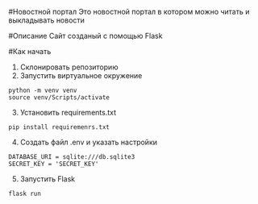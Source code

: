 #Новостной портал
Это новостной портал в котором можно читать и выкладывать новости

#Описание
Сайт созданый с помощью Flask

#Как начать
1. Склонировать репозиторию
2. Запустить виртуальное окружение
```commandline
python -m venv venv
source venv/Scripts/activate
```
3. Установить requirements.txt
```commandline
pip install requiremenrs.txt
```
4. Создать файл .env и указать настройки
```commandline
DATABASE_URI = sqlite:///db.sqlite3
SECRET_KEY = 'SECRET_KEY'
```

5. Запустить Flask
```commandline
flask run
```